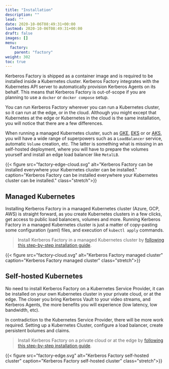 ```yaml
---
title: "Installation"
description: ""
lead: ""
date: 2020-10-06T08:49:31+00:00
lastmod: 2020-10-06T08:49:31+00:00
draft: false
images: []
menu:
  factory:
    parent: "factory"
weight: 302
toc: true
---
```


Kerberos Factory is shipped as a container image and is required to be installed inside a Kubernetes cluster. Kerberos Factory integrates with the Kubernetes API server to automatically provision Kerberos Agents on its behalf. This means that Kerberos Factory is out-of-scope if you are planning to use a `docker` or `docker compose` setup.

You can run Kerberos Factory wherever you can run a Kubernetes cluster, so it can run at the edge, or in the cloud. Although you might except that Kubernetes at the edge or Kubernetes in the cloud is the same installation, you will notice that there are a few differences.

When running a managed Kubernetes cluster, such as [GKE](https://cloud.google.com/kubernetes-engine), [EKS](https://aws.amazon.com/eks/) or  or [AKS](https://azure.microsoft.com/en-us/products/kubernetes-service/), you will have a wide range of superpowers such as a `LoadBalancer` service, automatic `Volume` creation, etc. The latter is something what is missing in an self-hosted deployment, where you will have to prepare the volumes yourself and install an edge load balancer like `MetalLB`.

{{< figure src="factory-edge-cloud.svg" alt="Kerberos Factory can be installed everywhere your Kubernetes cluster can be installed." caption="Kerberos Factory can be installed everywhere your Kubernetes cluster can be installed." class="stretch">}}

## Managed Kubernetes

Installing Kerberos Factory in a managed Kubernetes cluster (Azure, GCP, AWS) is straight forward, as you create Kubernetes clusters in a few clicks, get access to public load balancers, volumes and more. Running Kerberos Factory in a managed Kubernetes cluster is just a matter of copy-pasting some configuration (yaml) files, and execution of `kubectl apply` commands.

> Install Kerberos Factory in a managed Kubernetes cluster by [following this step-by-step installation guide](https://github.com/kerberos-io/factory/tree/master/kubernetes#b-managed-kubernetes-1).

{{< figure src="factory-cloud.svg" alt="Kerberos Factory managed cluster" caption="Kerberos Factory managed cluster" class="stretch">}}

## Self-hosted Kubernetes

No need to install Kerberos Factory on a Kubernetes Service Provider, it can be installed on your own Kubernetes cluster in your private cloud, or at the edge. The closer you bring Kerberos Vault to your video streams, and Kerberos Agents, the more benefits you will experience (low latency, low bandwidth, etc).

In contradiction to the Kubernetes Service Provider, there will be more work required. Setting up a Kubernetes Cluster, configure a load balancer, create persistent bolumes and claims.

> Install Kerberos Factory on a private cloud or at the edge by [following this step-by-step installation guide](https://github.com/kerberos-io/factory/tree/master/kubernetes#a-self-hosted-kubernetes-1).

{{< figure src="factory-edge.svg" alt="Kerberos Factory self-hosted cluster" caption="Kerberos Factory self-hosted cluster" class="stretch">}}
